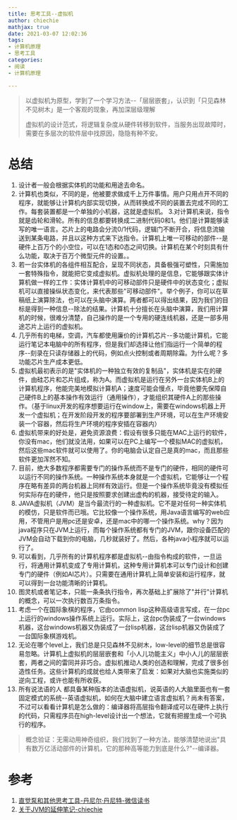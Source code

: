 ```yaml
---
title: 思考工具--虚拟机
author: chiechie
mathjax: true
date: 2021-03-07 12:02:36
tags:
- 计算机原理
- 思考工具
categories:
- 阅读
- 计算机原理

---
```

> 以虚拟机为原型，学到了一个学习方法--「层层嵌套」，认识到「只见森林不见树木」是一个客观的现象，再加深层级理解
> 
> 虚拟机的设计范式，将逻辑复杂度从硬件转移到软件，当服务出现故障时，需要在多层次的软件层中找原因，隐隐有种不安。


# 总结
1. 设计者一般会根据实体机的功能和用途去命名。
2. 计算机也类似，不同的是，他被要求做成千上万件事情。用户只用点开不同的程序，就能够让计算机内部实现切换，从而转换成不同的装置去完成不同的工作。每套装置都是一个单独的小机器，这就是虚拟机。
3.对计算机来说，指令就是齿轮和滑轮。所有的信息都要转换成二进制代码0和1。他们是计算能够读写的唯一语言。芯片上的电路会分流0/1代码，逻辑门不断开合，将信息流输送到某条电路，并且以这种方式来下达指令。计算机上唯一可移动的部件--是硬件上百万个的小空位，可以在1态和0态之间切换。计算机在某个时刻具有什么功能，取决于百万个微型元件的设置。。
4. 若一台实体机的各组件相互配合，呈现不同状态，具备极强可塑性，只需施加一套特殊指令，就能把它变成虚拟机。虚拟机处理的是信息，它能够跟实体计算机做一样的工作：实体计算机中的可移动部件只是硬件中的状态变化；虚拟机可以直接操纵状态变化，来代表那些"可移动部件"。举个例子，你可以在草稿纸上演算除法，也可以在头脑中演算。两者都可以得出结果，因为我们的目标是得到一种信息--除法的结果。计算机十分擅长在头脑中演算，我们用计算机的时候，很难分清楚，自己操作的是一个专用的硬连线机器，还是一部多用途芯片上运行的虚拟机。
5. 几乎所有的电梯，空调，汽车都使用廉价的计算机芯片--多功能计算机，它能运行笔记本电脑中的所有程序，但是我们却选择让他们指运行一个简单的程序--刻录在只读存储器上的代码，例如点火控制或者周期除霜。为什么呢？多功能芯片生产成本更低。
6. 虚拟机最初表示的是"实体机的一种独立有效的复制品"，实体机是实在的硬件，由硅芯片和芯片组成，称为A。而虚拟机是运行在另外一台实体机B上的计算机程序，他能完美地模拟计算机A；速度可能会慢点，毕竟他要先保障自己硬件B上的基本操作有效运行（通用操作），才能组织其硬件A上的那些操作。（基于linux开发的程序想要运行在window上，需要在windows机器上开发一个虚拟机；在开发阶段开发的程序要部署到生产环境，可以在生产环境安装一个容器，然后将生产环境的程序安插在容器内）
7. 虚拟机带来的好处是，避免资源浪费：假设有很多只能在MAC上运行的软件，你没有mac，他们就没法用，如果可以在PC上编写一个模拟MAC的虚拟机，然后这些mac软件就可以使用了。你的电脑会认定自己是真的mac，而且那些软件更加浑然不知。
8. 目前，绝大多数程序都需要专门的操作系统而不是专门的硬件，相同的硬件可以运行不同的操作系统。一种操作系统本身就是一个虚拟机，它能够让一个程序在略有差异的两台机器上同样有效运行。但是一个操作系统毕竟没有模拟任何实际存在的硬件，他只是按照要求创建出虚构的机器，接受待定的输入。
9. JAVA虚拟机（JVM）是当今最流行的一种虚拟机。它不是对任何一种实体机的模仿，只是软件而已哦。它比较像一个操作系统，用Java语言编写的web应用，不管用户是用pc还是安卓，还是mac中的哪一个操作系统。why？因为java程序只在JVM上运行，而每个操作系统都有专门的JVM，跟你设备匹配的JVM会自动下载到你的电脑，几秒就装好了。然后，各种java小程序就可以运行了。
10. 可以看到，几乎所有的计算机程序都是虚拟机--由指令构成的软件，一旦运行，将通用计算机变成了专用计算机，这种专用计算机本可以专门设计和创建专门的硬件（例如AI芯片）。只需要在通用计算机上简单安装和运行程序，就可以得到一台功能清晰的计算机。
11. 图灵机或者笔记本，只能一条条执行指令，再次基础上扩展除了"并行"计算机的概念，可以一次执行数百万条指令。
12. 考虑一个在国际象棋的程序，它由common lisp这种高级语言写成，在一台pc上运行的windows操作系统上运行。实际上，这台pc伪装成了一台windows机器，这台windows机器又伪装成了一台lisp机器，这台lisp机器又伪装成了一台国际象棋游戏机。
13. 无论在哪个level上，我们总是只见森林不见树木，low-level的细节总是很容易忽略。计算机上虚拟机的层层嵌套和「小人儿功能主义」中小人儿的层层嵌套，两者之间的雷同并非巧合。虚拟机推动人类的创造和理解，完成了很多创造性任务。这些计算机的成就也给人类带来了启发：如果对大脑也实施类似的逆向工程，或许也能有所收获。
14. 所有说法语的人 都具备某种版本的法语虚拟机，说英语的人大脑里面也有一套固定模式的系统--英语虚拟机，如何在大脑中建立语言虚拟机？尚未有答案，不过可以看看计算机是怎么做的：编译器将高层指令翻译成可以在硬件上执行的代码，只需程序员在high-level设计出一个想法，它就有把握生成一个可执行的程序。
    

> 概念验证：无需动用神奇组织，我们找到了一种方法，能够清楚地说出"具有数万亿活动部件的计算机，它的那种高等能力到底是什么?"--编译器。 

# 参考
1. [直觉泵和其他思考工具-丹尼尔·丹尼特-微信读书](https://weread.qq.com/web/reader/21532330716e9c7a215e76c)
2. [关于JVM的延伸笔记-chiechie](https://chiechie.github.io/2021/03/18/technology/dive-into-JVM/)
